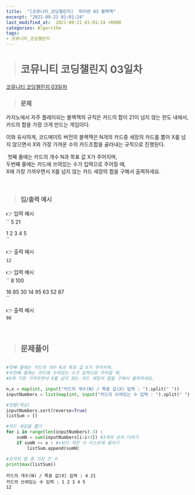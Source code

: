 ```yaml
---
title:  "[코뮤니티_코딩챌린지]  파이썬 03 블랙잭"
excerpt: "2021-09-21 01:01:24"
last_modified_at:  2021-09-21 01:01:24 +0900
categories: Algorithm
tags:
- 코뮤니티_코딩챌린지
---
```


># 코뮤니티 코딩챌린지 03일차  


[코뮤니티 코딩챌린지 03일차](https://cafe.naver.com/codeuniv/44963)  


>### 문제  

카지노에서 자주 플레이되는 블랙잭의 규칙은 카드의 합이 21이 넘지 않는 한도 내에서, 카드의 합을 가장 크게 만드는 게임이다.  

이와 유사하게, 코드메이트 버전의 블랙잭은 N개의 카드중 세장의 카드를 뽑아 X를 넘지 않으면서 X와 가장 가까운 수의 카드조합을 골라내는 규칙으로 진행된다.  

​
첫째 줄에는 카드의 개수 N과 목표 값 X가 주어지며,  
두번째 줄에는 카드에 쓰여있는 수가 입력으로 주어질 때,  
X에 가장 가까우면서 X를 넘지 않는 카드 세장의 합을 구해서 출력하세요.  

​
>### 입/출력 예시   

👉 입력 예시  
``
5 21  

1 2 3 4 5  
``  

👉 출력 예시   
​``
12
``

👉 입력 예시  
``
8 100  

16 85 30 14 95 63 52 87  
``

👉 출력 예시   
``
98
``

​  
>## 문제풀이  

```python  

#첫째 줄에는 카드의 개수 N과 목표 값 X가 주어지며,
#두번째 줄에는 카드에 쓰여있는 수가 입력으로 주어질 때,
#X에 가장 가까우면서 X를 넘지 않는 카드 세장의 합을 구해서 출력하세요.

n,x = map(int, input("카드의 개수(N) / 목표 값(X) 입력 : ").split(" "))
inputNumbers = list(map(int, input("카드의 쓰여있는 수 입력 : ").split(" ")))

#정렬(역순)
inputNumbers.sort(reverse=True)
listSum = []

#카드 세장을 뽑기
for i in range(len(inputNumbers)-3) :
    sumN = sum(inputNumbers[i:i+3]) #3개의 숫자 더하기
    if sumN <= x : #x보다 작은 수 리스트에 올리기
        listSum.append(sumN)

#숫자의 합 중 가장 큰 수
print(max(listSum))

```

```
카드의 개수(N) / 목표 값(X) 입력 : 4 21
카드의 쓰여있는 수 입력 : 1 2 3 4 5
12
```
